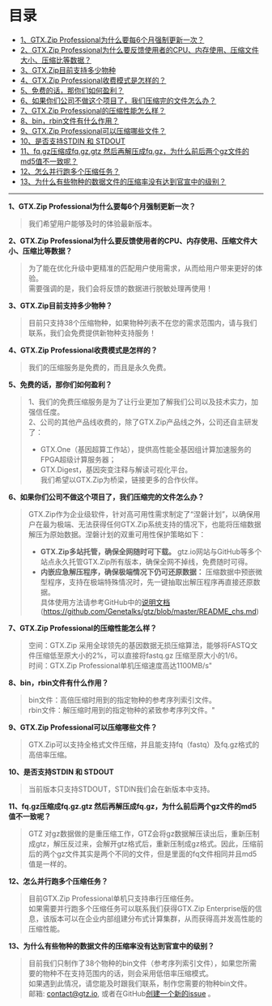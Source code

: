 # 目录    
- [1、GTX.Zip Professional为什么要每6个月强制更新一次？](#1)  
- [2、GTX.Zip Professional为什么要反馈使用者的CPU、内存使用、压缩文件大小、压缩比等数据？](#2)  
- [3、GTX.Zip目前支持多少物种](#3)  
- [4、GTX.Zip Professional收费模式是怎样的？](#4)  
- [5、免费的话，那你们如何盈利？](#5)  
- [6、如果你们公司不做这个项目了，我们压缩完的文件怎么办？](#6)  
- [7、GTX.Zip Professional的压缩性能怎么样？](#7)  
- [8、bin，rbin文件有什么作用？](#8)  
- [9、GTX.Zip Professional可以压缩哪些文件？](#9)  
- [10、是否支持STDIN 和 STDOUT](#10)  
- [11、fq.gz压缩成fq.gz.gtz 然后再解压成fq.gz，为什么前后两个gz文件的md5值不一致呢？](#11)  
- [12、怎么并行跑多个压缩任务？](#12)  
- [13、为什么有些物种的数据文件的压缩率没有达到官宣中的级别？](#13)  

-----------------------------------------
**1、GTX.Zip Professional为什么要每6个月强制更新一次？**<span id="1"></span>  
 >我们希望用户能够及时的体验最新版本。  
  
**2、GTX.Zip Professional为什么要反馈使用者的CPU、内存使用、压缩文件大小、压缩比等数据？**<span id="2"></span>  
  >为了能在优化升级中更精准的匹配用户使用需求，从而给用户带来更好的体验。  
  >需要强调的是，我们会将反馈的数据进行脱敏处理再使用！  

**3、GTX.Zip目前支持多少物种？**<span id="3"></span>  
  >目前只支持38个压缩物种，如果物种列表不在您的需求范围内，请与我们联系，我们会免费提供新物种支持服务！  
  
**4、GTX.Zip Professional收费模式是怎样的？**<span id="4"></span>  
  >我们的压缩服务是免费的，而且是永久免费。  
  
**5、免费的话，那你们如何盈利？**<span id="5"></span>  
  >1、我们的免费压缩服务是为了让行业更加了解我们公司以及技术实力，加强信任度。  
  >2、公司的其他产品线收费的，除了GTX.Zip产品线之外，公司还自主研发了：  
  >- GTX.One（基因超算工作站），提供高性能全基因组计算加速服务的FPGA超级计算服务器；  
  >- GTX.Digest，基因突变注释与解读可视化平台。  
我们希望以GTX.Zip为桥梁，链接更多的合作伙伴。  

**6、如果你们公司不做这个项目了，我们压缩完的文件怎么办？**<span id="6"></span>  
  >GTX.Zip作为企业级软件，针对高可用性需求制定了“涅磐计划”，以确保用户在最为极端、无法获得任何GTX.Zip系统支持的情况下，也能将压缩数据解压为原始数据。涅磐计划的双重可用性保护策略如下：  
  >- **GTX.Zip多站托管，确保全网随时可下载。**
  gtz.io网站与GitHub等多个站点永久托管GTX.Zip所有版本，确保全网不掉线，免费随时可得。  
  >- **内嵌应急解压程序，确保极端情况下仍可还原数据：**
  压缩数据中预嵌微型程序，支持在极端特殊情况时，先一键抽取出解压程序再直接还原数据。  
  >具体使用方法请参考GitHub中的[说明文档](https://github.com/Genetalks/gtz/blob/master/README_chs.md)(https://github.com/Genetalks/gtz/blob/master/README_chs.md)  

**7、GTX.Zip Professional的压缩性能怎么样？**<span id="7"></span>  
  >空间：GTX.Zip 采用全球领先的基因数据无损压缩算法，能够将FASTQ文件压缩低至原大小的2%，可以直接将fastq.gz 压缩至原大小的1/6。  
  >时间：GTX.Zip Professional单机压缩速度高达1100MB/s"  

**8、bin，rbin文件有什么作用？**<span id="8"></span>  
  >bin文件：高倍压缩时用到的指定物种的参考序列索引文件。    
  >rbin文件：解压缩时用到的指定物种的紧致参考序列文件。"  
 
**9、GTX.Zip Professional可以压缩哪些文件？**<span id="9"></span>  
  >GTX.Zip可以支持全格式文件压缩，并且能支持fq（fastq）及fq.gz格式的高倍率压缩。  
  
**10、是否支持STDIN 和 STDOUT**<span id="10"></span>  
  >当前版本只支持STDOUT，STDIN我们会在新版本中支持。  
  
**11、fq.gz压缩成fq.gz.gtz 然后再解压成fq.gz，为什么前后两个gz文件的md5值不一致呢？**<span id="11"></span>  
  >GTZ 对gz数据做的是重压缩工作，GTZ会将gz数据解压读出后，重新压制成gtz，解压反过来，会解开gtz格式后，重新压制成gz格式。因此，压缩前后的两个gz文件其实是两个不同的文件，但是里面的fq文件相同并且md5值是一样的。  
  
**12、怎么并行跑多个压缩任务？**<span id="12"></span>  
  >目前GTX.Zip Professional单机只支持串行压缩任务。  
如果需要并行跑多个压缩任务可以联系我们获得GTX.Zip Enterprise版的信息，该版本可以在企业内部组建分布式计算集群，从而获得高并发高性能的压缩性能。  

**13、为什么有些物种的数据文件的压缩率没有达到官宣中的级别？**<span id="13"></span>  
  >目前我们只制作了38个物种的bin文件（参考序列索引文件），如果您所需要的物种不在支持范围内的话，则会采用低倍率压缩模式。  
如果遇到此情况，请您能及时跟我们联系，制作您需要的物种bin文件。  
邮箱: contact@gtz.io, 或者在GitHub[创建一个新的issue](https://github.com/Genetalks/gtz/issues/new) 。

